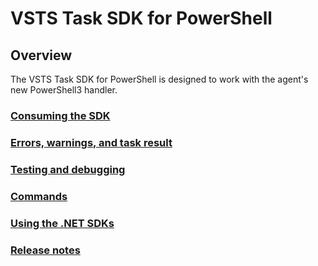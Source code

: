 # VSTS Task SDK for PowerShell

## Overview
The VSTS Task SDK for PowerShell is designed to work with the agent's new PowerShell3 handler. 

### [Consuming the SDK](Consuming.md)
### [Errors, warnings, and task result](ErrorsWarningsAndTaskResult.md)
### [Testing and debugging](TestingAndDebugging.md)
### [Commands](Commands.md)
### [Using the .NET SDKs](UsingOM.md)
### [Release notes](ReleaseNotes.md)
